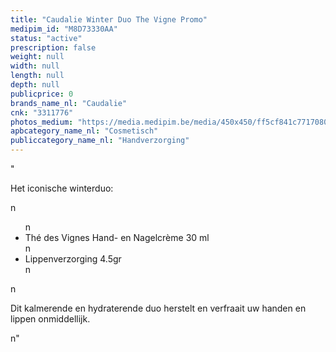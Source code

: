 ```yaml
---
title: "Caudalie Winter Duo The Vigne Promo"
medipim_id: "M8D73330AA"
status: "active"
prescription: false
weight: null
width: null
length: null
depth: null
publicprice: 0
brands_name_nl: "Caudalie"
cnk: "3311776"
photos_medium: "https://media.medipim.be/media/450x450/ff5cf841c77170809610621106e55881.jpg"
apbcategory_name_nl: "Cosmetisch"
publiccategory_name_nl: "Handverzorging"
---
```

"<p>Het iconische winterduo:</p>n<ul>n<li>Thé des Vignes Hand- en Nagelcrème 30 ml</li>n<li>Lippenverzorging 4.5gr</li>n</ul>n<p>Dit kalmerende en hydraterende duo herstelt en verfraait uw handen en lippen onmiddellijk.</p>n"
